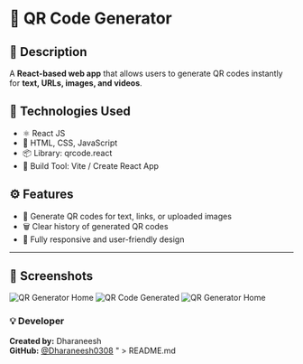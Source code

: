 # 🧩 QR Code Generator

## 🚀 Description
A **React-based web app** that allows users to generate QR codes instantly for **text, URLs, images, and videos**.

## 🧠 Technologies Used
- ⚛️ React JS
- 🧱 HTML, CSS, JavaScript
- 📦 Library: qrcode.react
- 🧰 Build Tool: Vite / Create React App

## ⚙️ Features
- 📝 Generate QR codes for text, links, or uploaded images
- 🗑️ Clear history of generated QR codes
- 📱 Fully responsive and user-friendly design

---
## 📸 Screenshots

![QR Generator Home](assets/Screenshot1.png)
![QR Code Generated](assets/Screenshot2.png)
![QR Generator Home](assets/Screenshot3.png)


### 💡 Developer
**Created by:** Dharaneesh  
**GitHub:** [@Dharaneesh0308](https://github.com/Dharaneesh0308)
" > README.md
